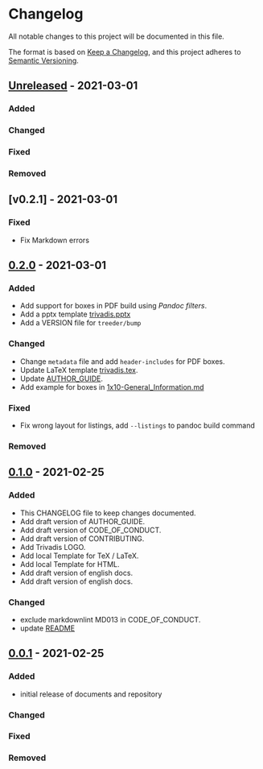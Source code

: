 # Changelog
<!-- markdownlint-disable MD013 -->
<!-- markdownlint-configure-file { "MD024":{"allow_different_nesting": true }} -->
All notable changes to this project will be documented in this file.

The format is based on [Keep a Changelog](https://keepachangelog.com/en/1.0.0/),
and this project adheres to [Semantic Versioning](https://semver.org/spec/v2.0.0.html).

## [Unreleased] - 2021-03-01

### Added

### Changed

### Fixed

### Removed

## [v0.2.1] - 2021-03-01

### Fixed

- Fix Markdown errors

## [0.2.0] - 2021-03-01

### Added

- Add support for boxes in PDF build using *Pandoc filters*.
- Add a pptx template [trivadis.pptx](templates/trivadis.pptx)
- Add a VERSION file for `treeder/bump`

### Changed

- Change `metadata` file and add `header-includes` for PDF boxes.
- Update LaTeX template [trivadis.tex](templates/trivadis.tex).
- Update [AUTHOR_GUIDE](AUTHOR_GUIDE.md).
- Add example for boxes in
  [1x10-General_Information.md](en/1x10-General_Information.md)

### Fixed

- Fix wrong layout for listings, add `--listings` to pandoc build command

### Removed

## [0.1.0] - 2021-02-25

### Added

- This CHANGELOG file to keep changes documented.
- Add draft version of AUTHOR_GUIDE.
- Add draft version of CODE_OF_CONDUCT.
- Add draft version of CONTRIBUTING.
- Add Trivadis LOGO.
- Add local Template for TeX / LaTeX.
- Add local Template for HTML.
- Add draft version of english docs.
- Add draft version of english docs.

### Changed

- exclude markdownlint MD013 in CODE_OF_CONDUCT.
- update [README](templates/README.md)

## [0.0.1] - 2021-02-25

### Added

- initial release of documents and repository

### Changed

### Fixed

### Removed

[unreleased]: https://github.com/olivierlacan/keep-a-changelog/compare/v0.2.1...HEAD
[0.2.1]: https://github.com/olivierlacan/keep-a-changelog/compare/v0.2.0...v0.2.1
[0.2.0]: https://github.com/olivierlacan/keep-a-changelog/compare/v0.1.0...v0.2.0
[0.1.0]: https://github.com/olivierlacan/keep-a-changelog/compare/v0.0.1...v0.1.0
[0.0.1]: https://github.com/olivierlacan/keep-a-changelog/releases/tag/v0.0.1
